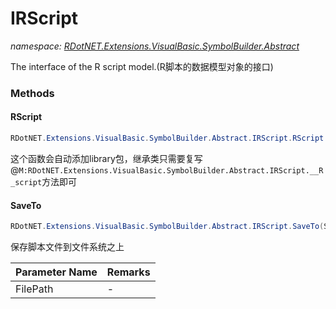 ﻿# IRScript
_namespace: [RDotNET.Extensions.VisualBasic.SymbolBuilder.Abstract](./index.md)_

The interface of the R script model.(R脚本的数据模型对象的接口)



### Methods

#### RScript
```csharp
RDotNET.Extensions.VisualBasic.SymbolBuilder.Abstract.IRScript.RScript
```
这个函数会自动添加library包，继承类只需要复写@``M:RDotNET.Extensions.VisualBasic.SymbolBuilder.Abstract.IRScript.__R_script``方法即可

#### SaveTo
```csharp
RDotNET.Extensions.VisualBasic.SymbolBuilder.Abstract.IRScript.SaveTo(System.String)
```
保存脚本文件到文件系统之上

|Parameter Name|Remarks|
|--------------|-------|
|FilePath|-|



